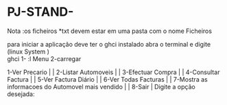 # PJ-STAND-
Nota :os ficheiros *txt devem estar em uma pasta com o nome Ficheiros 


para iniciar a aplicação deve ter o ghci instalado 
abra o terminal e digite (linux System )  
ghci
1- :l Menu 
2-carregar 

 1-Ver Precario                                      |
|                2-Listar Automoveis                                 |
|                3-Efectuar Compra                                   |
|                4-Consultar Factura                                 |
|                5-Ver Factura Diário                                |
|                6-Ver Todas Facturas                                |
|                7-Mostra as informacoes do Automovel mais vendido   |
|                8-Sair                                              |
       Digite a opção desejada: 
